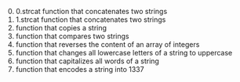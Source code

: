 0. 0.strcat function that concatenates two strings
1. 1.strcat function that concatenates two strings
2. function that copies a string
3. function that compares two strings
4. function that reverses the content of an array of integers
5. function that changes all lowercase letters of a string to uppercase
6. function that capitalizes all words of a string
7. function that encodes a string into 1337
